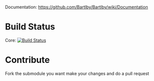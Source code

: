 Documentation: https://github.com/Bartlby/Bartlby/wiki/Documentation

# Build Status
Core: [![Build Status](https://travis-ci.org/Bartlby/bartlby-core.png?branch=master)](https://travis-ci.org/Bartlby/bartlby-core)

# Contribute
Fork the submodule you want make your changes and do a pull request
